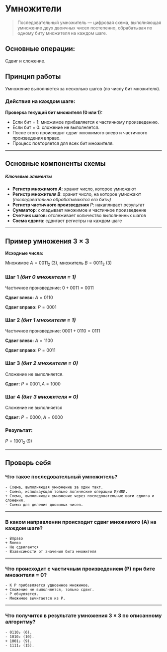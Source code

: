 # Умножители

> Последовательный умножитель — цифровая схема, выполняющая умножение двух двоичных чисел постепенно, обрабатывая по одному биту множителя на каждом шаге.  

## **Основные операции:** 
Сдвиг и сложение.

## **Принцип работы**  

Умножение выполняется за несколько шагов (по числу бит множителя).  

### **Действия на каждом шаге:**  

**Проверка текущий бит множителя (0 или 1):**  
  - Если бит = 1: множимое прибавляется к частичному произведению.  
  - Если бит = 0: сложение не выполняется.  
  - После этого происходит сдвиг множимого влево и частичного произведения вправо.  
  - Процесс повторяется для всех бит множителя.

---

## **Основные компоненты схемы**  
##### **Ключевые элементы**  
- **Регистр множимого $A$**: хранит число, которое умножают
- **Регистр множителя $B$**: хранит число, на которое умножают *(последовательно обрабатываются его биты)*   
- **Регистр частичного произведения** $P$: накапливает результат  
- **Сумматор**: складывает множимое и частичное произведение 
- **Счетчик шагов:** отслеживает количество выполненных шагов
- **Схема сдвига**: сдвигает регистры на каждом шаге

---

## Пример умножения $3 × 3$  

**Исходные числа:**

Множимое $A = 0011_2$ $(3)$, множитель $B = 0011_2$ $(3)$  

### Шаг 1 *(бит 0 множителя = 1)* 
Частичное произведение: $0 + 0011 = 0011$ 

**Сдвиг влево:** $A = 0110$ 

**Сдвиг вправо:** $P = 0001$
### Шаг 2 *(бит 1 множителя = 1)*  
Частичное произведение: $0001 + 0110 = 0111$ 

**Сдвиг влево:** $A = 1100$ 

**Сдвиг вправо:** $P = 0011$ 
### Шаг 3 *(бит 2 множителя = 0)*  

Сложение не выполняется.  

**Сдвиг:** $P = 0001, A = 1000$ 
### Шаг 4 *(бит 3 множителя = 0)* 

Сложение не выполняется  

**Сдвиг:** $P = 0000$, $A = 0000$ 
### **Результат:** 
$P = 1001_2$ $(9)$

---

## Проверь себя

### **Что такое последовательный умножитель?**  

```quiz
- Схема, выполняющая умножение за один такт.  
- Схема, использующая только логические операции И/ИЛИ.  
+ Схема, выполняющая умножение через последовательные шаги сдвига и сложения.  
- Схема для деления двоичных чисел.  
```

---
### **В каком направлении происходит сдвиг множимого (A) на каждом шаге?**  

```quiz
- Вправо
+ Влево 
- Не сдвигаются  
- Взависимости от значения бита множителя
```

---
### **Что происходит с частичным произведением (P) при бите множителя = 0?**  

```quiz
- К P прибавляется удвоенное множимое.  
+ Сложение не выполняется, только сдвиг.    
- P обнуляется.  
- Множимое вычитается из P.    
```

---
### **Что получится в результате умножения 3 × 3 по описанному алгоритму?**  

```quiz
- 0110₂ (6).
- 1010₂ (10).  
+ 1001₂ (9).  
- 1111₂ (15).
```
